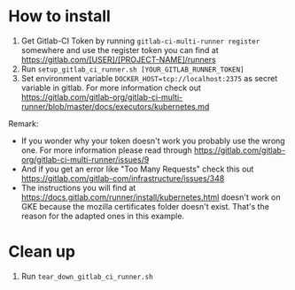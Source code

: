 # How to install

1. Get Gitlab-CI Token by running `gitlab-ci-multi-runner register` somewhere and use the register token you can find at https://gitlab.com/[USER]/[PROJECT-NAME]/runners
1. Run `setup_gitlab_ci_runner.sh [YOUR_GITLAB_RUNNER_TOKEN]`
1. Set environment variable `DOCKER_HOST=tcp://localhost:2375` as secret variable in gitlab. For more information check out https://gitlab.com/gitlab-org/gitlab-ci-multi-runner/blob/master/docs/executors/kubernetes.md

Remark:

- If you wonder why your token doesn't work you probably use the wrong one. For more information please read through https://gitlab.com/gitlab-org/gitlab-ci-multi-runner/issues/9
- And if you get an error like "Too Many Requests" check this out https://gitlab.com/gitlab-com/infrastructure/issues/348
- The instructions you will find at https://docs.gitlab.com/runner/install/kubernetes.html doesn't work on GKE because
  the mozilla certificates folder doesn't exist. That's the reason for the adapted ones in this example.

# Clean up

1. Run `tear_down_gitlab_ci_runner.sh`
